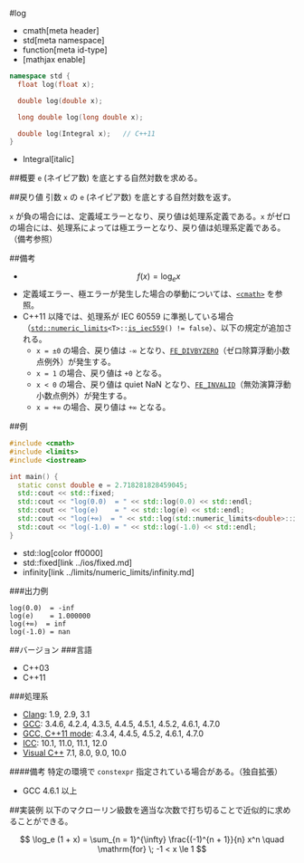 #log
* cmath[meta header]
* std[meta namespace]
* function[meta id-type]
* [mathjax enable]

```cpp
namespace std {
  float log(float x);

  double log(double x);

  long double log(long double x);

  double log(Integral x);   // C++11
}
```
* Integral[italic]

##概要
`e` (ネイピア数) を底とする自然対数を求める。


##戻り値
引数 `x` の `e` (ネイピア数) を底とする自然対数を返す。

`x` が負の場合には、定義域エラーとなり、戻り値は処理系定義である。`x` がゼロの場合には、処理系によっては極エラーとなり、戻り値は処理系定義である。（備考参照）


##備考
- $$ f(x) = \log_e x $$
- 定義域エラー、極エラーが発生した場合の挙動については、[`<cmath>`](../cmath.md) を参照。
- C++11 以降では、処理系が IEC 60559 に準拠している場合（[`std::numeric_limits`](../limits/numeric_limits.md)`<T>::`[`is_iec559`](../limits/numeric_limits/is_iec559.md)`() != false`）、以下の規定が追加される。
	- `x = ±0` の場合、戻り値は `-∞` となり、[`FE_DIVBYZERO`](../cfenv/fe_divbyzero.md)（ゼロ除算浮動小数点例外）が発生する。
	- `x = 1` の場合、戻り値は `+0` となる。
	- `x < 0` の場合、戻り値は quiet NaN となり、[`FE_INVALID`](../cfenv/fe_invalid.md)（無効演算浮動小数点例外）が発生する。
	- `x = +∞` の場合、戻り値は `+∞` となる。


##例
```cpp
#include <cmath>
#include <limits>
#include <iostream>

int main() {
  static const double e = 2.718281828459045;
  std::cout << std::fixed;
  std::cout << "log(0.0)  = " << std::log(0.0) << std::endl;
  std::cout << "log(e)    = " << std::log(e) << std::endl;
  std::cout << "log(+∞)  = " << std::log(std::numeric_limits<double>::infinity()) << std::endl;
  std::cout << "log(-1.0) = " << std::log(-1.0) << std::endl;
}
```
* std::log[color ff0000]
* std::fixed[link ../ios/fixed.md]
* infinity[link ../limits/numeric_limits/infinity.md]

###出力例
```
log(0.0)  = -inf
log(e)    = 1.000000
log(+∞)  = inf
log(-1.0) = nan
```

##バージョン
###言語
- C++03
- C++11

###処理系
- [Clang](/implementation.md#clang): 1.9, 2.9, 3.1
- [GCC](/implementation.md#gcc): 3.4.6, 4.2.4, 4.3.5, 4.4.5, 4.5.1, 4.5.2, 4.6.1, 4.7.0
- [GCC, C++11 mode](/implementation.md#gcc): 4.3.4, 4.4.5, 4.5.2, 4.6.1, 4.7.0
- [ICC](/implementation.md#icc): 10.1, 11.0, 11.1, 12.0
- [Visual C++](/implementation.md#visual_cpp) 7.1, 8.0, 9.0, 10.0

####備考
特定の環境で `constexpr` 指定されている場合がある。（独自拡張）

- GCC 4.6.1 以上


##実装例
以下のマクローリン級数を適当な次数で打ち切ることで近似的に求めることができる。

$$ \log_e (1 + x) = \sum_{n = 1}^{\infty} \frac{(-1)^{n + 1}}{n} x^n \quad \mathrm{for} \; -1 < x \le 1 $$
